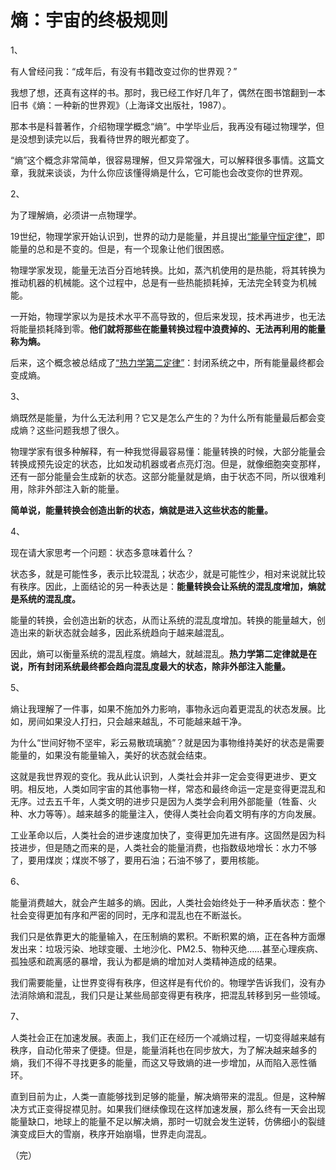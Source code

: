 # 熵：宇宙的终极规则

1、

有人曾经问我：“成年后，有没有书籍改变过你的世界观？”

我想了想，还真有这样的书。那时，我已经工作好几年了，偶然在图书馆翻到一本旧书《熵：一种新的世界观》（上海译文出版社，1987）。

那本书是科普著作，介绍物理学概念“熵”。中学毕业后，我再没有碰过物理学，但是没想到读完以后，我看待世界的眼光都变了。

“熵”这个概念非常简单，很容易理解，但又异常强大，可以解释很多事情。这篇文章，我就来谈谈，为什么你应该懂得熵是什么，它可能也会改变你的世界观。

2、

为了理解熵，必须讲一点物理学。

19世纪，物理学家开始认识到，世界的动力是能量，并且提出[“能量守恒定律”](https://zh.wikipedia.org/wiki/%E8%83%BD%E9%87%8F%E5%AE%88%E6%81%92%E5%AE%9A%E5%BE%8B)，即能量的总和是不变的。但是，有一个现象让他们很困惑。

物理学家发现，能量无法百分百地转换。比如，蒸汽机使用的是热能，将其转换为推动机器的机械能。这个过程中，总是有一些热能损耗掉，无法完全转变为机械能。

一开始，物理学家以为是技术水平不高导致的，但后来发现，技术再进步，也无法将能量损耗降到零。**他们就将那些在能量转换过程中浪费掉的、无法再利用的能量称为熵。**

后来，这个概念被总结成了[“热力学第二定律”](https://zh.wikipedia.org/wiki/%E7%83%AD%E5%8A%9B%E5%AD%A6%E7%AC%AC%E4%BA%8C%E5%AE%9A%E5%BE%8B)：封闭系统之中，所有能量最终都会变成熵。

3、

熵既然是能量，为什么无法利用？它又是怎么产生的？为什么所有能量最后都会变成熵？这些问题我想了很久。

物理学家有很多种解释，有一种我觉得最容易懂：能量转换的时候，大部分能量会转换成预先设定的状态，比如发动机器或者点亮灯泡。但是，就像细胞突变那样，还有一部分能量会生成新的状态。这部分能量就是熵，由于状态不同，所以很难利用，除非外部注入新的能量。

**简单说，能量转换会创造出新的状态，熵就是进入这些状态的能量。**

4、

现在请大家思考一个问题：状态多意味着什么？

状态多，就是可能性多，表示比较混乱；状态少，就是可能性少，相对来说就比较有秩序。因此，上面结论的另一种表达是：**能量转换会让系统的混乱度增加，熵就是系统的混乱度。**

能量的转换，会创造出新的状态，从而让系统的混乱度增加。转换的能量越大，创造出来的新状态就会越多，因此系统趋向于越来越混乱。

因此，熵可以衡量系统的混乱程度。熵越大，就越混乱。**热力学第二定律就是在说，所有封闭系统最终都会趋向混乱度最大的状态，除非外部注入能量。**

5、

熵让我理解了一件事，如果不施加外力影响，事物永远向着更混乱的状态发展。比如，房间如果没人打扫，只会越来越乱，不可能越来越干净。

为什么“世间好物不坚牢，彩云易散琉璃脆”？就是因为事物维持美好的状态是需要能量的，如果没有能量输入，美好的状态就会结束。

这就是我世界观的变化。我从此认识到，人类社会并非一定会变得更进步、更文明。相反地，人类如同宇宙的其他事物一样，常态和最终命运一定是变得更混乱和无序。过去五千年，人类文明的进步只是因为人类学会利用外部能量（牲畜、火种、水力等等）。越来越多的能量注入，使得人类社会向着文明有序的方向发展。

工业革命以后，人类社会的进步速度加快了，变得更加先进有序。这固然是因为科技进步，但是随之而来的是，人类社会的能量消费，也指数级地增长：水力不够了，要用煤炭；煤炭不够了，要用石油；石油不够了，要用核能。

6、

能量消费越大，就会产生越多的熵。因此，人类社会始终处于一种矛盾状态：整个社会变得更加有序和严密的同时，无序和混乱也在不断滋长。

我们只是依靠更大的能量输入，在压制熵的累积。不断积累的熵，正在各种方面爆发出来：垃圾污染、地球变暖、土地沙化、PM2.5、物种灭绝……甚至心理疾病、孤独感和疏离感的暴增，我认为都是熵的增加对人类精神造成的结果。

我们需要能量，让世界变得有秩序，但这样是有代价的。物理学告诉我们，没有办法消除熵和混乱，我们只是让某些局部变得更有秩序，把混乱转移到另一些领域。

7、

人类社会正在加速发展。表面上，我们正在经历一个减熵过程，一切变得越来越有秩序，自动化带来了便捷。但是，能量消耗也在同步放大，为了解决越来越多的熵，我们不得不寻找更多的能量，而这又导致熵的进一步增加，从而陷入恶性循环。

直到目前为止，人类一直能够找到足够的能量，解决熵带来的混乱。但是，这种解决方式正变得捉襟见肘。如果我们继续像现在这样加速发展，那么终有一天会出现能量缺口，地球上的能量不足以解决熵，那时一切就会发生逆转，仿佛细小的裂缝演变成巨大的雪崩，秩序开始崩塌，世界走向混乱。

（完）
